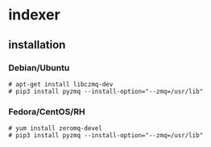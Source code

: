 # indexer

## installation

### Debian/Ubuntu

    # apt-get install libczmq-dev
    # pip3 install pyzmq --install-option="--zmq=/usr/lib"
    
### Fedora/CentOS/RH

    # yum install zeromq-devel
    # pip3 install pyzmq --install-option="--zmq=/usr/lib"
    